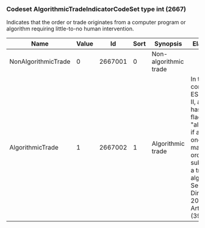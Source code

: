 ### Codeset AlgorithmicTradeIndicatorCodeSet type int (2667)

Indicates that the order or trade originates from a computer program or algorithm requiring little-to-no human intervention.

| Name                | Value | Id      | Sort | Synopsis              | Elaboration                                                                                                                               |
|---------------------|-------|---------|------|-----------------------|-------------------------------------------------------------------------------------------------------------------------------|
| NonAlgorithmicTrade | 0     | 2667001 | 0    | Non-algorithmic trade |                                                                                                                                |
| AlgorithmicTrade    | 1     | 2667002 | 1    | Algorithmic trade     | In the context of ESMA MiFID II, a trade has to be flagged as "algorithmic" if at least one of the matched orders was submitted by a trading algorithm. See Directive 2014/65/EU Article 4(1)(39). |

